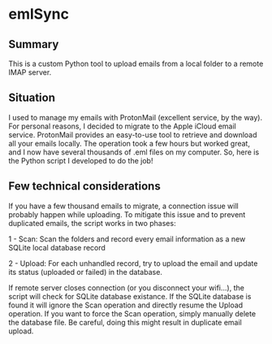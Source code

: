 # emlSync

## Summary

This is a custom Python tool to upload emails from a local folder to a remote IMAP server.

## Situation

I used to manage my emails with ProtonMail (excellent service, by the way). For personal reasons, I decided to migrate to the Apple iCloud email service. 
ProtonMail provides an easy-to-use tool to retrieve and download all your emails locally. The operation took a few hours but worked great, and I now have several thousands of .eml files on my computer.
So, here is the Python script I developed to do the job!

## Few technical considerations

If you have a few thousand emails to migrate, a connection issue will probably happen while uploading. To mitigate this issue and to prevent duplicated emails, the script works in two phases:

1 - Scan: Scan the folders and record every email information as a new SQLite local database record

2 - Upload: For each unhandled record, try to upload the email and update its status (uploaded or failed) in the database. 
  
If remote server closes connection (or you disconnect your wifi...), the script will check for SQLite database existance. If the SQLite database is found it will ignore the Scan operation and directly resume the Upload operation.
If you want to force the Scan operation, simply manually delete the database file. Be careful, doing this might result in duplicate email upload.
